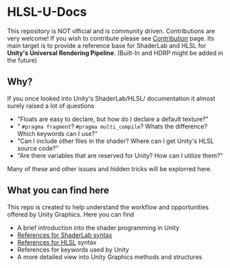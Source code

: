 # HLSL-U-Docs
This repository is NOT official and is community driven. Contributions are very welcome! If you wish to contribute please see [Contribution]() page.
Its main target is to provide a reference base for ShaderLab and HLSL for **Unity's Universal Rendering Pipeline**. (Built-In and HDRP might be added in the future)

## Why?
If you once looked into Unity's ShaderLab/HLSL/ documentation it almost surely raised a lot of questions   
- "Floats are easy to declare, but how do I declare a default texture?"
- "
```#pragma fragment```?
```#pragma multi_compile```?
Whats the difference? Which keywords can I use?"
- "Can I include other files in the shader? Where can I get Unity's HLSL source code?"
- "Are there variables that are reserved for Unity? How can I utilize them?" 

Many of these and other issues and hidden tricks will be explorred here.
## What you can find here
This repo is created to help understand the workflow and opportunities offered by Unity Graphics. Here you can find
- A brief introduction into the shader programming in Unity
- [References for ShaderLab syntax](./ShaderLab/About.md)
- [References for HLSL](./HLSL/About.md) syntax
- References for keywords used by Unity
- A more detailed view into Unity Graphics methods and structures
